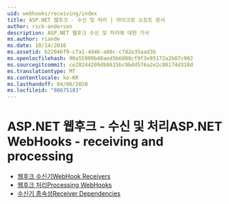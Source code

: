 ```yaml
---
uid: webhooks/receiving/index
title: ASP.NET 웹후크 - 수신 및 처리 | 마이크로 소프트 문서
author: rick-anderson
description: ASP.NET 웹후크 수신 및 처리에 대한 기사
ms.author: riande
ms.date: 10/14/2016
ms.assetid: b22046f9-c7a1-4d46-a80c-c7d2e35aad3b
ms.openlocfilehash: 90a55909b48aed5b6808cf9f3e95172a2b07c902
ms.sourcegitcommit: ce28244209db8615bc9bdd576a2e2c88174d318d
ms.translationtype: MT
ms.contentlocale: ko-KR
ms.lasthandoff: 04/06/2020
ms.locfileid: "80675183"
---
```

# <a name="aspnet-webhooks---receiving-and-processing"></a><span data-ttu-id="433e2-103">ASP.NET 웹후크 - 수신 및 처리</span><span class="sxs-lookup"><span data-stu-id="433e2-103">ASP.NET WebHooks - receiving and processing</span></span>

* [<span data-ttu-id="433e2-104">웹후크 수신기</span><span class="sxs-lookup"><span data-stu-id="433e2-104">WebHook Receivers</span></span>](receivers.md)
* [<span data-ttu-id="433e2-105">웹후크 처리</span><span class="sxs-lookup"><span data-stu-id="433e2-105">Processing WebHooks</span></span>](handlers.md)
* [<span data-ttu-id="433e2-106">수신기 종속성</span><span class="sxs-lookup"><span data-stu-id="433e2-106">Receiver Dependencies</span></span>](dependencies.md)
